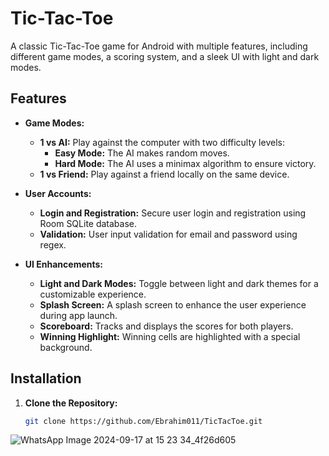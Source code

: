 # Tic-Tac-Toe

A classic Tic-Tac-Toe game for Android with multiple features, including different game modes, a scoring system, and a sleek UI with light and dark modes.

## Features

- **Game Modes:**
  - **1 vs AI:** Play against the computer with two difficulty levels:
    - **Easy Mode:** The AI makes random moves.
    - **Hard Mode:** The AI uses a minimax algorithm to ensure victory.
  - **1 vs Friend:** Play against a friend locally on the same device.

- **User Accounts:**
  - **Login and Registration:** Secure user login and registration using Room SQLite database.
  - **Validation:** User input validation for email and password using regex.

- **UI Enhancements:**
  - **Light and Dark Modes:** Toggle between light and dark themes for a customizable experience.
  - **Splash Screen:** A splash screen to enhance the user experience during app launch.
  - **Scoreboard:** Tracks and displays the scores for both players.
  - **Winning Highlight:** Winning cells are highlighted with a special background.

## Installation

1. **Clone the Repository:**

   ```sh
   git clone https://github.com/Ebrahim011/TicTacToe.git
![WhatsApp Image 2024-09-17 at 15 23 34_4f26d605](https://github.com/user-attachments/assets/927f2d9f-8770-487c-9fae-afe93ddd4bae)
